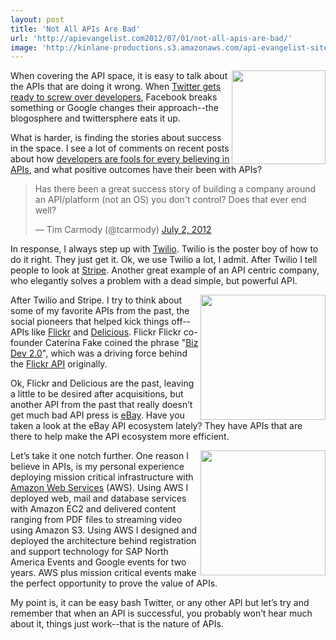 ```yaml
---
layout: post
title: 'Not All APIs Are Bad'
url: 'http://apievangelist.com2012/07/01/not-all-apis-are-bad/'
image: 'http://kinlane-productions.s3.amazonaws.com/api-evangelist-site/blog/twitter-bird-blue-on-white.png'
---
```



<p>
     <a title="Twitter" href="http://www.twitter.com/" target="_blank"><img src="http://kinlane-productions.s3.amazonaws.com/twitter/twitter-bird-blue-on-white.png"  width="150" align="right" /></a>
</p>
<p>
     When covering the API space, it is easy to talk about the APIs that are doing it wrong. When <a title="Twitter gets ready to screw over developrs" href="https://dev.twitter.com/blog/delivering-consistent-twitter-experience">Twitter gets ready to screw over developers</a>, Facebook breaks something or Google changes their approach--the blogosphere and twittersphere eats it up.
</p>
<p>
     What is harder, is finding the stories about success in the space. I see a lot of comments on recent posts about how <a title="developers are fools for believing in APIs" href="http://news.ycombinator.com/item?id=4177151">developers are fools for every believing in APIs</a>, and what positive outcomes have their been with APIs?
</p>
<blockquote >
     <p>
          Has there been a great success story of building a company around an API/platform (not an OS) you don't control? Does that ever end well?
     </p>
     <div>
          — Tim Carmody (@tcarmody) <a href="https://twitter.com/tcarmody/status/219594099987197953">July 2, 2012</a>
     </div>
</blockquote>
<p>
     In response, I always step up with <a title="Twilio" href="http://www.twilio.com/">Twilio</a>. Twilio is the poster boy of how to do it right. They just get it. Ok, we use Twilio a lot, I admit. After Twilio I tell people to look at <a title="Stripe" href="https://stripe.com/">Stripe</a>. Another great example of an API centric company, who elegantly solves a problem with a dead simple, but powerful API.
</p>
<p>
     <a title="Flickr" href="http://www.flickr.com/" target="_blank"><img src="http://kinlane-productions.s3.amazonaws.com/flickr.jpg"  width="200" align="right" /></a>
</p>
<p>
     After Twilio and Stripe. I try to think about some of my favorite APIs from the past, the social pioneers that helped kick things off--APIs like <a title="Flickr" href="http://www.flickr.com/">Flickr</a> and <a title="Delicious" href="http://delicious.com/">Delicious</a>. Flickr Flickr co-founder Caterina Fake coined the phrase "<a title="Biz Dev 2.0" href="http://apievangelist.com/2010/10/07/biz-dev-2-0/">Biz Dev 2.0</a>", which was a driving force behind the <a title="Flickr API" href="http://www.flickr.com/services/api/">Flickr API</a> originally.
</p>
<p>
     Ok, Flickr and Delicious are the past, leaving a little to be desired after acquisitions, but another API from the past that really doesn’t get much bad API press is <a title="eBay" href="http://developer.ebay.com/common/api/">eBay</a>. Have you taken a look at the eBay API ecosystem lately? They have APIs that are there to help make the API ecosystem more efficient.
</p>
<p>
     <a title="Amazon Web Services" href="http://aws.amazon.com/" target="_blank"><img src="http://kinlane-productions.s3.amazonaws.com/AWS_LOGO_CMYK.jpg"  width="200" align="right" /></a>
</p>
<p>
     Let’s take it one notch further. One reason I believe in APIs, is my personal experience deploying mission critical infrastructure with <a title="Amazon Web Services" href="http://aws.amazon.com/">Amazon Web Services</a> (AWS). Using AWS I deployed web, mail and database services with Amazon EC2 and delivered content ranging from PDF files to streaming video using Amazon S3. Using AWS I designed and deployed the architecture behind registration and support technology for SAP North America Events and Google events for two years. AWS plus mission critical events make the perfect opportunity to prove the value of APIs.
</p>
<p>
     My point is, it can be easy bash Twitter, or any other API but let’s try and remember that when an API is successful, you probably won’t hear much about it, things just work--that is the nature of APIs.
</p>
